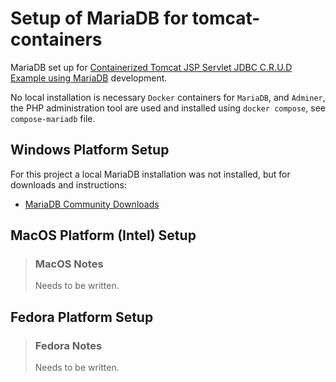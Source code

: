 # Setup of MariaDB for tomcat-containers

MariaDB set up for [Containerized Tomcat JSP Servlet JDBC C.R.U.D Example using MariaDB](https://www.codejava.net/coding/jsp-servlet-jdbc-mysql-create-read-update-delete-crud-example) development.

No local installation is necessary `Docker` containers for `MariaDB`, and `Adminer`, the PHP administration tool are used and installed using `docker compose`, see `compose-mariadb` file.

## Windows Platform Setup

For this project a local MariaDB installation was not installed, but for downloads and instructions:  

* [MariaDB Community Downloads](https://mariadb.com/downloads)

## MacOS Platform (Intel) Setup

> ### MacOS Notes
>
> Needs to be written.

## Fedora Platform Setup

> ### Fedora Notes
>
> Needs to be written.
